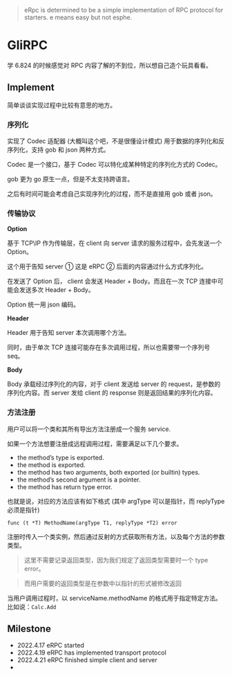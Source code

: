 > eRpc is determined to be a simple implementation of RPC protocol for starters.
> e means easy but not esphe.

# GliRPC

学 6.824 的时候感觉对 RPC 内容了解的不到位，所以想自己造个玩具看看。

## Implement

简单谈谈实现过程中比较有意思的地方。

### 序列化
实现了 Codec 适配器 (大概叫这个吧，不是很懂设计模式) 用于数据的序列化和反序列化，支持 gob 和 json 两种方式。

Codec 是一个接口，基于 Codec 可以特化成某种特定的序列化方式的 Codec。

gob 更为 go 原生一点，但是不太支持跨语言。

之后有时间可能会考虑自己实现序列化的过程，而不是直接用 gob 或者 json。

### 传输协议

**Option**

基于 TCP\IP 作为传输层，在 client 向 server 请求的服务过程中，会先发送一个 Option。

这个用于告知 server ① 这是 eRPC ② 后面的内容通过什么方式序列化。

在发送了 Option 后， client 会发送 Header + Body。而且在一次 TCP 连接中可能会发送多次 Header + Body。

Option 统一用 json 编码。

**Header**

Header 用于告知 server 本次调用哪个方法。

同时，由于单次 TCP 连接可能存在多次调用过程，所以也需要带一个序列号 seq。


**Body**

Body 承载经过序列化的内容，对于 client 发送给 server 的 request，是参数的序列化内容。而 server 发给 client 的 response 则是返回结果的序列化内容。

### 方法注册

用户可以将一个类和其所有导出方法注册成一个服务 service.

如果一个方法想要注册成远程调用过程，需要满足以下几个要求。

- the method’s type is exported.
- the method is exported.
- the method has two arguments, both exported (or builtin) types.
- the method’s second argument is a pointer.
- the method has return type error.

也就是说，对应的方法应该有如下格式 (其中 argType 可以是指针，而 replyType 必须是指针)

```golang
func (t *T) MethodName(argType T1, replyType *T2) error
```

注册时传入一个类实例，然后通过反射的方式获取所有方法，以及每个方法的参数类型。
> 这里不需要记录返回类型，因为我们规定了返回类型需要时一个 type error。

> 而用户需要的返回类型是在参数中以指针的形式被修改返回

当用户调用过程时，以 serviceName.methodName 的格式用于指定特定方法。比如说：`Calc.Add`

## Milestone

- 2022.4.17 eRPC started
- 2022.4.19 eRPC has implemented transport protocol
- 2022.4.21 eRPC finished simple client and server
- 


